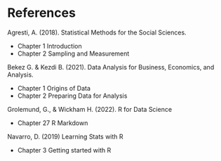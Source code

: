 # References

Agresti, A. (2018). Statistical Methods for the Social Sciences.

* Chapter 1 Introduction
* Chapter 2 Sampling and Measurement

Bekez G. & Kezdi B. (2021). Data Analysis for Business, Economics, and Analysis.

* Chapter 1 Origins of Data
* Chapter 2 Preparing Data for Analysis

Grolemund, G., & Wickham H. (2022). R for Data Science

* Chapter 27 R Markdown

Navarro, D. (2019) Learning Stats with R

* Chapter 3 Getting started with R
